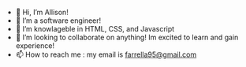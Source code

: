 - 👋 Hi, I’m Allison!
- 👀 I’m a software engineer!
- 🌱 I’m knowlageble in HTML, CSS, and Javascript
- 💞️ I’m looking to collaborate on anything! Im excited to learn and gain experience!
- 📫 How to reach me : my email is farrella95@gmail.com

<!---
Afarrell95/Afarrell95 is a ✨ special ✨ repository because its `README.md` (this file) appears on your GitHub profile.
You can click the Preview link to take a look at your changes.
--->
